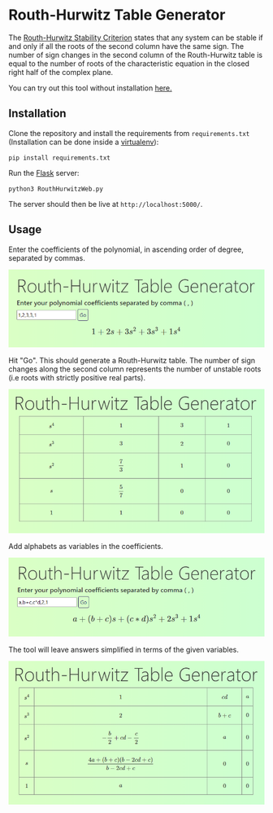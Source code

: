 # Routh-Hurwitz Table Generator

The [Routh-Hurwitz Stability Criterion](https://en.wikipedia.org/wiki/Routh%E2%80%93Hurwitz_stability_criterion) states that any system can be stable if and only if all the roots of the second column have the same sign. The number of sign changes in the second column of the Routh-Hurwitz table is equal to the number of roots of the characteristic equation in the closed right half of the complex plane.

You can try out this tool without installation [here.](https://routhhurwitz.herokuapp.com/)

## Installation

Clone the repository and install the requirements from `requirements.txt` (Installation can be done inside a [virtualenv](https://docs.python.org/3/library/venv.html)):

```
pip install requirements.txt
```

Run the [Flask](https://flask.palletsprojects.com/en/1.1.x/) server:

```
python3 RouthHurwitzWeb.py
```

The server should then be live at `http://localhost:5000/`.

## Usage

Enter the coefficients of the polynomial, in ascending order of degree, separated by commas.

![Polynomial entry screenshot](img/PolynomialEntry.png)

Hit "Go". This should generate a Routh-Hurwitz table. The number of sign changes along the second column represents the number of unstable roots (i.e roots with strictly positive real parts).

![Routh Hurwitz table screenshot](img/Table.png)

Add alphabets as variables in the coefficients.

![Polynomial entry screenshot](img/PolynomialEntryWithVariables.png)

The tool will leave answers simplified in terms of the given variables.

![Routh Hurwitz table screenshot](img/TableWithVariables.png)